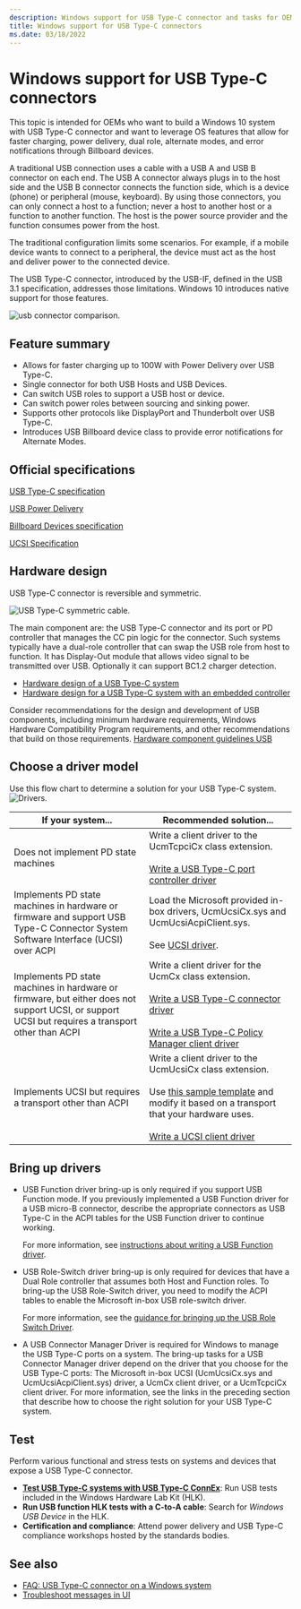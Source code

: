 ```yaml
---
description: Windows support for USB Type-C connector and tasks for OEMs who are building USB Type-C systems.
title: Windows support for USB Type-C connectors
ms.date: 03/18/2022
---
```


# Windows support for USB Type-C connectors

This topic is intended for OEMs who want to build a Windows 10 system with USB Type-C connector and want to leverage OS features that allow for faster charging, power delivery, dual role, alternate modes, and error notifications through Billboard devices.

A traditional USB connection uses a cable with a USB A and USB B connector on each end. The USB A connector always plugs in to the host side and the USB B connector connects the function side, which is a device (phone) or peripheral (mouse, keyboard). By using those connectors, you can only connect a host to a function; never a host to another host or a function to another function. The host is the power source provider and the function consumes power from the host.

The traditional configuration limits some scenarios. For example, if a mobile device wants to connect to a peripheral, the device must act as the host and deliver power to the connected device.

The USB Type-C connector, introduced by the USB-IF, defined in the USB 3.1 specification, addresses those limitations. Windows 10 introduces native support for those features.

![usb connector comparison.](images/typecccomp.jpg)

## Feature summary

- Allows for faster charging up to 100W with Power Delivery over USB Type-C.
- Single connector for both USB Hosts and USB Devices.
- Can switch USB roles to support a USB host or device.
- Can switch power roles between sourcing and sinking power.
- Supports other protocols like DisplayPort and Thunderbolt over USB Type-C.
- Introduces USB Billboard device class to provide error notifications for Alternate Modes.

## Official specifications

[USB Type-C specification](https://usb.org/document-library/usb-type-cr-cable-and-connector-specification-revision-20)

[USB Power Delivery](https://www.usb.org/sites/default/files/D2T2-1%20-%20USB%20Power%20Delivery.pdf)

[Billboard Devices specification](https://www.usb.org/document-library/billboard-device-class-spec-revision-121-and-adopters-agreement#:~:text=The%20USB%20Billboard%20Device%20Class%20definition%20describes%20the,to%20provide%20support%20details%20in%20a%20human-readable%20format.)

[UCSI Specification](https://www.intel.com/content/www/us/en/products/docs/io/universal-serial-bus/usb-type-c-ucsi-spec.html)

## Hardware design

USB Type-C connector is reversible and symmetric.

![USB Type-C symmetric cable.](images/usb-type-c.png)

The main component are: the USB Type-C connector and its port or PD controller that manages the CC pin logic for the connector. Such systems typically have a dual-role controller that can swap the USB role from host to function. It has Display-Out module that allows video signal to be transmitted over USB. Optionally it can support BC1.2 charger detection.

- [Hardware design of a USB Type-C system](architecture--usb-type-c-in-a-windows-system.md)
- [Hardware design for a USB Type-C system with an embedded controller](ucsi.md)

Consider recommendations for the design and development of USB components, including minimum hardware requirements, Windows Hardware Compatibility Program requirements, and other recommendations that build on those requirements.
[Hardware component guidelines USB](/windows-hardware/design/component-guidelines/universal-serial-bus--usb-)

## Choose a driver model

Use this flow chart to determine a solution for your USB Type-C system.
![Drivers.](images/drivers-c.png)

| If your system... | Recommended solution... |
|--|--|
| Does not implement PD state machines | Write a client driver to the UcmTcpciCx class extension.<br/><br/>[Write a USB Type-C port controller driver](write-a-usb-type-c-port-controller-driver.md) |
| Implements PD state machines in hardware or firmware and support USB Type-C Connector System Software Interface (UCSI) over ACPI | Load the Microsoft provided in-box drivers, UcmUcsiCx.sys and UcmUcsiAcpiClient.sys.<br/><br/>See [UCSI driver](ucsi.md). |
| Implements PD state machines in hardware or firmware, but either does not support UCSI, or support UCSI but requires a transport other than ACPI | Write a client driver for the UcmCx class extension.<br/><br/>[Write a USB Type-C connector driver](bring-up-a-usb-type-c-connector-on-a-windows-system.md)<br/><br/>[Write a USB Type-C Policy Manager client driver](policy-manager-client.md) |
| Implements UCSI but requires a transport other than ACPI | Write a client driver to the UcmUcsiCx class extension.<br/><br/>Use [this sample template](https://github.com/Microsoft/Windows-driver-samples/tree/main/usb/UcmCxUcsi) and modify it based on a transport that your hardware uses.<br/><br/>[Write a UCSI client driver](write-a-ucsi-driver.md) |

## Bring up drivers

- USB Function driver bring-up is only required if you support USB Function mode. If you previously implemented a USB Function driver for a USB micro-B connector, describe the appropriate connectors as USB Type-C in the ACPI tables for the USB Function driver to continue working.

    For more information, see [instructions about writing a USB Function driver](developing-windows-drivers-for-usb-function-controllers.md).

- USB Role-Switch driver bring-up is only required for devices that have a Dual Role controller that assumes both Host and Function roles. To bring-up the USB Role-Switch driver, you need to modify the ACPI tables to enable the Microsoft in-box USB role-switch driver.

    For more information, see the [guidance for bringing up the USB Role Switch Driver](dual-role-controller-bringup-for-a-usb-type-c-system.md).

- A USB Connector Manager Driver is required for Windows to manage the USB Type-C ports on a system. The bring-up tasks for a USB Connector Manager driver depend on the driver that you choose for the USB Type-C ports: The Microsoft in-box UCSI (UcmUcsiCx.sys and UcmUcsiAcpiClient.sys) driver, a UcmCx client driver, or a UcmTcpciCx client driver. For more information, see the links in the preceding section that describe how to choose the right solution for your USB Type-C system.

## Test

Perform various functional and stress tests on systems and devices that expose a USB Type-C connector.

- **[Test USB Type-C systems with USB Type-C ConnEx](test-usb-type-c-systems-with-mutt-connex-c.md)**: Run USB tests included in the Windows Hardware Lab Kit (HLK).
- **Run USB function HLK tests with a C-to-A cable**: Search for *Windows USB Device* in the HLK.
- **Certification and compliance**: Attend power delivery and USB Type-C compliance workshops hosted by the standards bodies.

## See also

- [FAQ: USB Type-C connector on a Windows system](faq--usb-type-c-connector-on-a-windows-system.yml)
- [Troubleshoot messages in UI](https://support.microsoft.com/windows/fix-usb-c-problems-f4e0e529-74f5-cdae-3194-43743f30eed2#devicenotwork)
